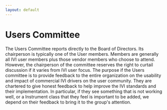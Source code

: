 ```yaml
---
layout: default
---
```

# Users Committee

The Users Committee reports directly to the Board of Directors. Its
chairperson is typically one of the User members. Members are generally
all IVI user members plus those vendor members who choose to attend.
However, the chairperson of the committee reserves the right to curtail
discussion if it varies from IVI user focus. The purpose if the Users
committee is to provide feedback to the entire organization on the
usability and impact of commercial IVI drivers on the user community.
They are chartered to give honest feedback to help improve the IVI
standards and their implementation. In particular, if they see something
that is not working well, or a Instrument class that they feel is
important to be added, we depend on their feedback to bring it to the
group's attention.

